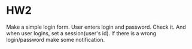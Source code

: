 # HW2
Make a simple login form.
User enters login and password. Check it.
And when user logins, set a session(user's id).
If there is a wrong login/password make some notification.
